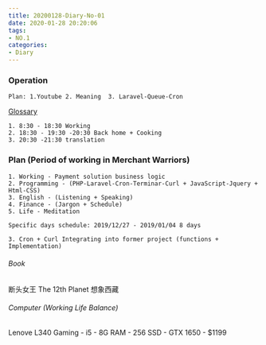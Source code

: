 ```yaml
---
title: 20200128-Diary-No-01
date: 2020-01-28 20:20:06
tags:
- NO.1
categories:
- Diary
---
```


### Operation

	Plan: 1.Youtube	2. Meaning	3. Laravel-Queue-Cron
[Glossary](https://www.pcisecuritystandards.org/pci_security/glossary)

	1. 8:30 - 18:30 Working 
	2. 18:30 - 19:30 -20:30 Back home + Cooking
	3. 20:30 -21:30 translation

### Plan (Period of working in Merchant Warriors)
	1. Working - Payment solution business logic
	2. Programming - (PHP-Laravel-Cron-Terminar-Curl + JavaScript-Jquery + Html-CSS)
	3. English - (Listening + Speaking) 
	4. Finance - (Jargon + Schedule)
	5. Life - Meditation  

	Specific days schedule: 2019/12/27 - 2019/01/04 8 days

	3. Cron + Curl Integrating into former project (functions + Implementation)
 

###### Book	
断头女王
The 12th Planet
想象西藏

###### Computer (Working Life Balance) 
Lenove L340 Gaming - i5 - 8G RAM - 256 SSD - GTX 1650 - $1199  

